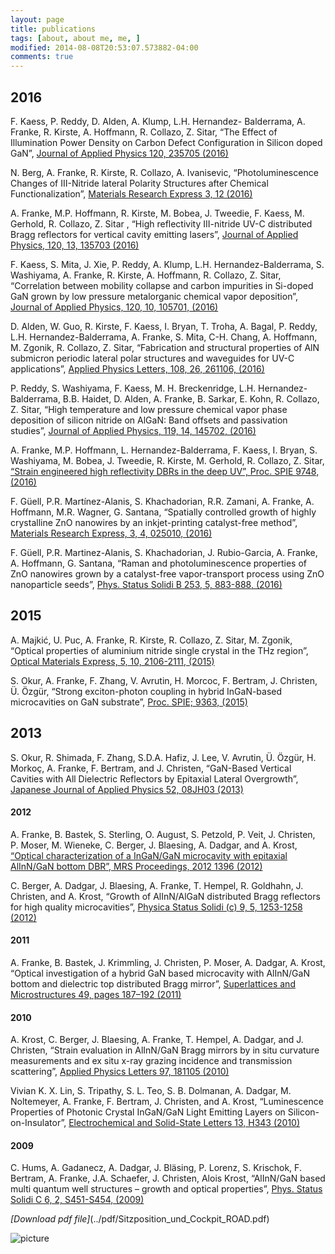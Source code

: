 ```yaml
---
layout: page
title: publications
tags: [about, about me, me, ]
modified: 2014-08-08T20:53:07.573882-04:00
comments: true
---
```


## 2016

F. Kaess, P. Reddy, D. Alden, A. Klump, L.H. Hernandez- Balderrama, A. Franke, R. Kirste, A. Hoffmann, R. Collazo, Z. Sitar, “The Effect of Illumination Power Density on Carbon Defect Configuration in Silicon doped GaN”, [Journal of Applied Physics 120, 235705 (2016)](http://aip.scitation.org/doi/abs/10.1063/1.4972468)  

N. Berg, A. Franke, R. Kirste, R. Collazo, A. Ivanisevic, “Photoluminescence Changes of III-Nitride lateral Polarity Structures after Chemical Functionalization”, [Materials Research Express 3, 12 (2016)](http://iopscience.iop.org/article/10.1088/2053-1591/3/12/125906)

A. Franke, M.P. Hoffmann, R. Kirste, M. Bobea, J. Tweedie, F. Kaess, M. Gerhold, R. Collazo, Z. Sitar , “High reflectivity III-nitride UV-C distributed Bragg reflectors for vertical cavity emitting lasers”, [Journal of Applied Physics, 120, 13, 135703 (2016)](http://aip.scitation.org/doi/abs/10.1063/1.4963831?journalCode=jap)

F. Kaess, S. Mita, J. Xie, P. Reddy, A. Klump, L.H. Hernandez-Balderrama, S. Washiyama, A. Franke, R. Kirste, A. Hoffmann, R. Collazo, Z. Sitar, “Correlation between mobility collapse and carbon impurities in Si-doped GaN grown by low pressure metalorganic chemical vapor deposition”, [Journal of Applied Physics, 120, 10, 105701, (2016)](http://aip.scitation.org/doi/abs/10.1063/1.4962017?journalCode=jap)

D. Alden, W. Guo, R. Kirste, F. Kaess, I. Bryan, T. Troha, A. Bagal, P. Reddy, L.H. Hernandez-Balderrama, A. Franke, S. Mita, C-H. Chang, A. Hoffmann, M. Zgonik, R. Collazo, Z. Sitar, “Fabrication and structural properties of AlN submicron periodic lateral polar structures and waveguides for UV-C applications”, [Applied Physics Letters, 108, 26, 261106, (2016)](http://aip.scitation.org/doi/abs/10.1063/1.4955033?journalCode=apl)

P. Reddy, S. Washiyama, F. Kaess, M. H. Breckenridge, L.H. Hernandez-Balderrama, B.B. Haidet, D. Alden, A. Franke, B. Sarkar, E. Kohn, R. Collazo, Z. Sitar, “High temperature and low pressure chemical vapor phase deposition of silicon nitride on AlGaN: Band offsets and passivation studies”, [Journal of Applied Physics, 119, 14, 145702, (2016)](http://aip.scitation.org/doi/abs/10.1063/1.4945775?journalCode=jap)

A. Franke, M.P. Hoffmann, L. Hernandez-Balderrama, F. Kaess, I. Bryan, S. Washiyama, M. Bobea, J. Tweedie, R. Kirste, M. Gerhold, R. Collazo, Z. Sitar, [“Strain engineered high reflectivity DBRs in the deep UV”, Proc. SPIE 9748, (2016)](http://proceedings.spiedigitallibrary.org/proceeding.aspx?articleid=2498878)

F. Güell, P.R. Martínez-Alanis, S. Khachadorian, R.R. Zamani, A. Franke, A. Hoffmann, M.R. Wagner, G. Santana, “Spatially controlled growth of highly crystalline ZnO nanowires by an inkjet-printing catalyst-free method”, [Materials Research Express, 3, 4, 025010, (2016)](http://iopscience.iop.org/article/10.1088/2053-1591/3/2/025010/meta)

F. Güell, P.R. Martinez-Alanis, S. Khachadorian, J. Rubio-Garcia, A. Franke, A. Hoffmann, G. Santana, “Raman and photoluminescence properties of ZnO nanowires grown by a catalyst-free vapor-transport process using ZnO nanoparticle seeds”, [Phys. Status Solidi B 253, 5, 883-888, (2016)](http://onlinelibrary.wiley.com/doi/10.1002/pssb.201552651/full)

## 2015

A. Majkić, U. Puc, A. Franke, R. Kirste, R. Collazo, Z. Sitar, M. Zgonik, “Optical properties of aluminium nitride single crystal in the THz region”, [Optical Materials Express, 5, 10, 2106-2111, (2015)](https://www.osapublishing.org/ome/abstract.cfm?uri=ome-5-10-2106)

S. Okur, A. Franke, F. Zhang, V. Avrutin, H. Morcoc, F. Bertram, J. Christen, Ü. Özgür, “Strong exciton-photon coupling in hybrid InGaN-based microcavities on GaN substrate”, [Proc. SPIE; 9363, (2015)](http://spie.org/Publications/Proceedings/Paper/10.1117/12.2080265)

## 2013

S. Okur, R. Shimada, F. Zhang, S.D.A. Hafiz, J. Lee, V. Avrutin, Ü. Özgür, H. Morkoç, A. Franke,
F. Bertram, and J. Christen, “GaN-Based Vertical Cavities with All Dielectric Reflectors by Epitaxial Lateral Overgrowth”, [Japanese Journal of Applied Physics 52, 08JH03 (2013)](http://iopscience.iop.org/article/10.7567/JJAP.52.08JH03/meta)

#### 2012

A. Franke, B. Bastek, S. Sterling, O. August, S. Petzold, P. Veit, J. Christen, P. Moser, M. Wieneke, C. Berger, J. Blaesing, A. Dadgar, and A. Krost, [“Optical characterization of a InGaN/GaN microcavity with epitaxial AlInN/GaN bottom DBR”, MRS Proceedings, 2012 1396 (2012)](https://www.cambridge.org/core/journals/mrs-online-proceedings-library-archive/article/div-classtitleoptical-characterization-of-a-ingangan-microcavity-with-epitaxial-alinngan-bottom-dbrdiv/1833B112BDAC0E3C59441DDC80310A91)

C. Berger, A. Dadgar, J. Blaesing, A. Franke, T. Hempel, R. Goldhahn, J. Christen, and A. Krost, “Growth of AlInN/AlGaN distributed Bragg reflectors for high quality microcavities”, [Physica Status Solidi (c) 9, 5, 1253-1258 (2012)](http://onlinelibrary.wiley.com/doi/10.1002/pssc.201100132/abstract)

#### 2011

A. Franke, B. Bastek, J. Krimmling, J. Christen, P. Moser, A. Dadgar, A. Krost, “Optical investigation of a hybrid GaN based microcavity with AlInN/GaN bottom and dielectric top distributed Bragg mirror”, [Superlattices and Microstructures 49, pages 187–192 (2011)](http://www.sciencedirect.com/science/article/pii/S0749603610000790)

#### 2010

A. Krost, C. Berger, J. Blaesing, A. Franke, T. Hempel, A. Dadgar, and J. Christen, “Strain evaluation in AlInN/GaN Bragg mirrors by in situ curvature measurements and ex situ x-ray grazing incidence and transmission scattering”, [Applied Physics Letters 97, 181105 (2010)](http://aip.scitation.org/doi/abs/10.1063/1.3514241?journalCode=apl)

Vivian K. X. Lin, S. Tripathy, S. L. Teo, S. B. Dolmanan, A. Dadgar, M. Noltemeyer, A. Franke,
F. Bertram, J. Christen, and A. Krost, “Luminescence Properties of Photonic Crystal InGaN/GaN Light Emitting Layers on Silicon-on-Insulator”, [Electrochemical and Solid-State Letters 13, H343 (2010)](http://esl.ecsdl.org/content/13/10/H343.abstract)

#### 2009

C. Hums, A. Gadanecz, A. Dadgar, J. Bläsing, P. Lorenz, S. Krischok, F. Bertram, A. Franke, J.A. Schaefer, J. Christen, Alois Krost, “AlInN/GaN based multi quantum well structures – growth and optical properties”, [Phys. Status Solidi C 6, 2, S451-S454, (2009)](http://onlinelibrary.wiley.com/doi/10.1002/pssc.200880899/abstract)


*[Download pdf file]*(../pdf/Sitzposition_und_Cockpit_ROAD.pdf)

![picture](../images/bio-photo.jpg) 
